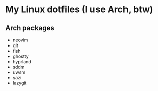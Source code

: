 # My Linux dotfiles (I use Arch, btw)

## Arch packages

- neovim
- git
- fish
- ghostty
- hyprland
- sddm
- uwsm
- yazi
- lazygit
